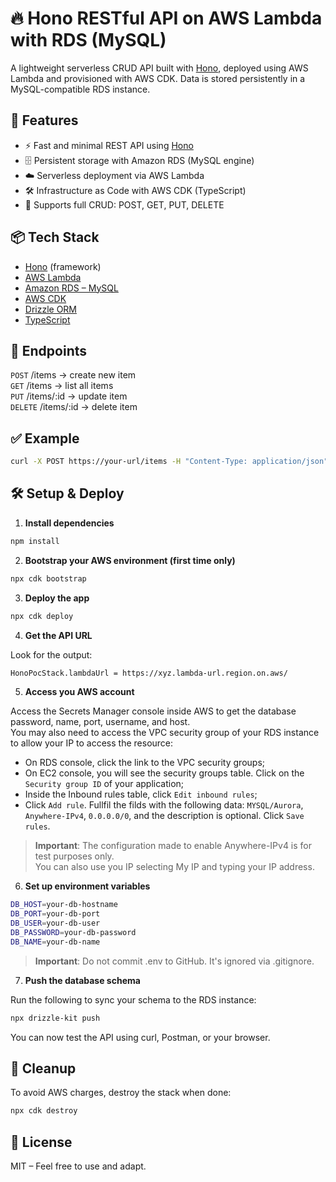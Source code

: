 # 🔥 Hono RESTful API on AWS Lambda with RDS (MySQL)

A lightweight serverless CRUD API built with [Hono](https://hono.dev/), deployed using AWS Lambda and provisioned with AWS CDK. Data is stored persistently in a MySQL-compatible RDS instance.

## 🚀 Features

- ⚡️ Fast and minimal REST API using [Hono](https://hono.dev/)
- 🗄️ Persistent storage with Amazon RDS (MySQL engine)
- ☁️ Serverless deployment via AWS Lambda
- 🛠️ Infrastructure as Code with AWS CDK (TypeScript)
- 🧪 Supports full CRUD: POST, GET, PUT, DELETE

## 📦 Tech Stack

- [Hono](https://hono.dev/) (framework)
- [AWS Lambda](https://aws.amazon.com/lambda/)
- [Amazon RDS – MySQL](https://aws.amazon.com/rds/mysql/)
- [AWS CDK](https://docs.aws.amazon.com/cdk/)
- [Drizzle ORM](https://orm.drizzle.team/)
- [TypeScript](https://www.typescriptlang.org/)

## 📂 Endpoints

`POST` /items → create new item  
`GET` /items → list all items  
`PUT` /items/:id → update item  
`DELETE` /items/:id → delete item

## ✅ Example

```bash
curl -X POST https://your-url/items -H "Content-Type: application/json" -d '{"name": "My first item"}'

```

## 🛠 Setup & Deploy

1. **Install dependencies**

```bash
npm install
```

2. **Bootstrap your AWS environment (first time only)**

```bash
npx cdk bootstrap
```

3. **Deploy the app**

```bash
npx cdk deploy
```

4. **Get the API URL**

Look for the output:

```bash
HonoPocStack.lambdaUrl = https://xyz.lambda-url.region.on.aws/
```

5. **Access you AWS account**

Access the Secrets Manager console inside AWS to get the database password, name, port, username, and host.  
You may also need to access the VPC security group of your RDS instance to allow your IP to access the resource:

- On RDS console, click the link to the VPC security groups;
- On EC2 console, you will see the security groups table. Click on the `Security group ID` of your application;
- Inside the Inbound rules table, click `Edit inbound rules`;
- Click `Add rule`. Fullfil the filds with the following data: `MYSQL/Aurora`, `Anywhere-IPv4`, `0.0.0.0/0`, and the description is optional. Click `Save rules`.

> **Important**: The configuration made to enable Anywhere-IPv4 is for test purposes only.  
> You can also use you IP selecting My IP and typing your IP address.

6. **Set up environment variables**

```bash
DB_HOST=your-db-hostname
DB_PORT=your-db-port
DB_USER=your-db-user
DB_PASSWORD=your-db-password
DB_NAME=your-db-name
```
> **Important**: Do not commit .env to GitHub. It's ignored via .gitignore.

7. **Push the database schema**

Run the following to sync your schema to the RDS instance:

```bash
npx drizzle-kit push
```

You can now test the API using curl, Postman, or your browser.

## 🧹 Cleanup

To avoid AWS charges, destroy the stack when done:

```bash
npx cdk destroy
```

## 📄 License
MIT – Feel free to use and adapt.
